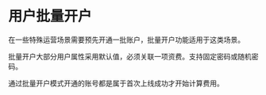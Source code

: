 # 用户批量开户

在一些特殊运营场景需要预先开通一批账户，批量开户功能适用于这类场景。

批量开户大部分用户属性采用默认值，必须关联一项资费。支持固定密码或随机密码。

通过批量开户模式开通的账号都是属于首次上线成功才开始计算费用。

